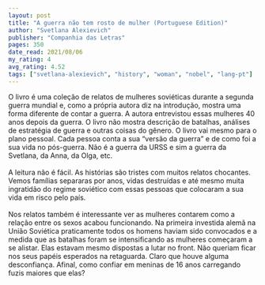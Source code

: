 ```yaml
---
layout: post
title: "A guerra não tem rosto de mulher (Portuguese Edition)"
author: "Svetlana Alexievich"
publisher: "Companhia das Letras"
pages: 350
date_read: 2021/08/06
my_rating: 4
avg_rating: 4.52
tags: ["svetlana-alexievich", "history", "woman", "nobel", "lang-pt"]
---
```


O livro é uma coleção de relatos de mulheres soviéticas durante a segunda guerra mundial e, como a própria autora diz na introdução, mostra uma forma diferente de contar a guerra. A autora entrevistou essas mulheres 40 anos depois da guerra. O livro não mostra descrição de batalhas, análises de estratégia de guerra e outras coisas do gênero. O livro vai mesmo para o plano pessoal. Cada pessoa conta a sua “versão da guerra” e de como foi a sua vida no pós-guerra. Não é a guerra da URSS e sim a guerra da Svetlana, da Anna, da Olga, etc.<br/><br/>A leitura não é fácil. As histórias são tristes com muitos relatos chocantes. Vemos famílias separaras por anos, vidas destruídas e até mesmo muita ingratidão do regime soviético com essas pessoas que colocaram a sua vida em risco pelo país. <br/><br/>Nos relatos também é interessante ver as mulheres contarem como a relação entre os sexos acabou funcionando. Na primeira investida alemã na União Soviética praticamente todos os homens haviam sido convocados e a medida que as batalhas foram se intensificando as mulheres começaram a se alistar. Elas estavam mesmo dispostas a lutar no front. Não queriam ficar nos seus papéis esperados na retaguarda. Claro que houve alguma desconfiança. Afinal, como confiar em meninas de 16 anos carregando fuzis maiores que elas? 

